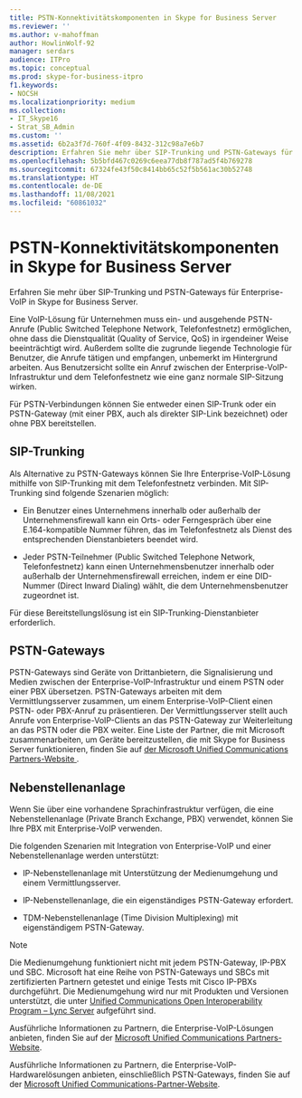 ```yaml
---
title: PSTN-Konnektivitätskomponenten in Skype for Business Server
ms.reviewer: ''
ms.author: v-mahoffman
author: HowlinWolf-92
manager: serdars
audience: ITPro
ms.topic: conceptual
ms.prod: skype-for-business-itpro
f1.keywords:
- NOCSH
ms.localizationpriority: medium
ms.collection:
- IT_Skype16
- Strat_SB_Admin
ms.custom: ''
ms.assetid: 6b2a3f7d-760f-4f09-8432-312c98a7e6b7
description: Erfahren Sie mehr über SIP-Trunking und PSTN-Gateways für Enterprise-VoIP in Skype for Business Server.
ms.openlocfilehash: 5b5bfd467c0269c6eea77db8f787ad5f4b769278
ms.sourcegitcommit: 67324fe43f50c8414bb65c52f5b561ac30b52748
ms.translationtype: HT
ms.contentlocale: de-DE
ms.lasthandoff: 11/08/2021
ms.locfileid: "60861032"
---
```

# <a name="pstn-connectivity-components-in-skype-for-business-server"></a>PSTN-Konnektivitätskomponenten in Skype for Business Server
 
Erfahren Sie mehr über SIP-Trunking und PSTN-Gateways für Enterprise-VoIP in Skype for Business Server.
  
Eine VoIP-Lösung für Unternehmen muss ein- und ausgehende PSTN-Anrufe (Public Switched Telephone Network, Telefonfestnetz) ermöglichen, ohne dass die Dienstqualität (Quality of Service, QoS) in irgendeiner Weise beeinträchtigt wird. Außerdem sollte die zugrunde liegende Technologie für Benutzer, die Anrufe tätigen und empfangen, unbemerkt im Hintergrund arbeiten. Aus Benutzersicht sollte ein Anruf zwischen der Enterprise-VoIP-Infrastruktur und dem Telefonfestnetz wie eine ganz normale SIP-Sitzung wirken.
  
Für PSTN-Verbindungen können Sie entweder einen SIP-Trunk oder ein PSTN-Gateway (mit einer PBX, auch als direkter SIP-Link bezeichnet) oder ohne PBX bereitstellen.
  
## <a name="sip-trunking"></a>SIP-Trunking

Als Alternative zu PSTN-Gateways können Sie Ihre Enterprise-VoIP-Lösung mithilfe von SIP-Trunking mit dem Telefonfestnetz verbinden. Mit SIP-Trunking sind folgende Szenarien möglich:
  
- Ein Benutzer eines Unternehmens innerhalb oder außerhalb der Unternehmensfirewall kann ein Orts- oder Ferngespräch über eine E.164-kompatible Nummer führen, das im Telefonfestnetz als Dienst des entsprechenden Dienstanbieters beendet wird.
    
- Jeder PSTN-Teilnehmer (Public Switched Telephone Network, Telefonfestnetz) kann einen Unternehmensbenutzer innerhalb oder außerhalb der Unternehmensfirewall erreichen, indem er eine DID-Nummer (Direct Inward Dialing) wählt, die dem Unternehmensbenutzer zugeordnet ist.
    
Für diese Bereitstellungslösung ist ein SIP-Trunking-Dienstanbieter erforderlich. 
  
## <a name="pstn-gateways"></a>PSTN-Gateways

PSTN-Gateways sind Geräte von Drittanbietern, die Signalisierung und Medien zwischen der Enterprise-VoIP-Infrastruktur und einem PSTN oder einer PBX übersetzen. PSTN-Gateways arbeiten mit dem Vermittlungsserver zusammen, um einem Enterprise-VoIP-Client einen PSTN- oder PBX-Anruf zu präsentieren. Der Vermittlungsserver stellt auch Anrufe von Enterprise-VoIP-Clients an das PSTN-Gateway zur Weiterleitung an das PSTN oder die PBX weiter. Eine Liste der Partner, die mit Microsoft zusammenarbeiten, um Geräte bereitzustellen, die mit Skype for Business Server funktionieren, finden Sie auf [der Microsoft Unified Communications Partners-Website ](https://go.microsoft.com/fwlink/p/?linkId=202836). 
  
## <a name="private-branch-exchanges"></a>Nebenstellenanlage

 Wenn Sie über eine vorhandene Sprachinfrastruktur verfügen, die eine Nebenstellenanlage (Private Branch Exchange, PBX) verwendet, können Sie Ihre PBX mit Enterprise-VoIP verwenden.
  
Die folgenden Szenarien mit Integration von Enterprise-VoIP und einer Nebenstellenanlage werden unterstützt:
  
- IP-Nebenstellenanlage mit Unterstützung der Medienumgehung und einem Vermittlungsserver.
    
- IP-Nebenstellenanlage, die ein eigenständiges PSTN-Gateway erfordert.
    
- TDM-Nebenstellenanlage (Time Division Multiplexing) mit eigenständigem PSTN-Gateway.
    
> [!NOTE]
> Die Medienumgehung funktioniert nicht mit jedem PSTN-Gateway, IP-PBX und SBC. Microsoft hat eine Reihe von PSTN-Gateways und SBCs mit zertifizierten Partnern getestet und einige Tests mit Cisco IP-PBXs durchgeführt. Die Medienumgehung wird nur mit Produkten und Versionen unterstützt, die unter [Unified Communications Open Interoperability Program – Lync Server](../../../SfbPartnerCertification/lync-cert/qualified-ip-pbx-gateway.md) aufgeführt sind. 
  
Ausführliche Informationen zu Partnern, die Enterprise-VoIP-Lösungen anbieten, finden Sie auf der [Microsoft Unified Communications Partners-Website](https://go.microsoft.com/fwlink/p/?linkId=202836).
  
Ausführliche Informationen zu Partnern, die Enterprise-VoIP-Hardwarelösungen anbieten, einschließlich PSTN-Gateways, finden Sie auf der [Microsoft Unified Communications-Partner-Website](https://go.microsoft.com/fwlink/p/?linkId=202836).
